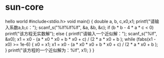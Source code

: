 # sun-core
hello world
#include<stdio.h>
void main()
{
	double a, b, c,x0,x1;
	printf("请输入系数a,b,c：");
	scanf_s("%lf%lf%lf", &a, &b, &c);
	if (b * b - 4 * a * c < 0)
		printf("该方程无实数解");
	else
	{
		printf("请输入一个近似解：");
		scanf_s("%lf", &x0);
			x1 = x0 - (a * x0 * x0 + b * x0 + c) / (2 * a * x0 + b );
			while (fabs(x1 - x0) >= 1e-6)
			{
				x0 = x1;
				x1 = x0 - (a * x0 * x0 + b * x0 + c) / (2 * a * x0 + b );
		}
			printf("该方程的一个近似解为：%lf", x1);
	}
}
